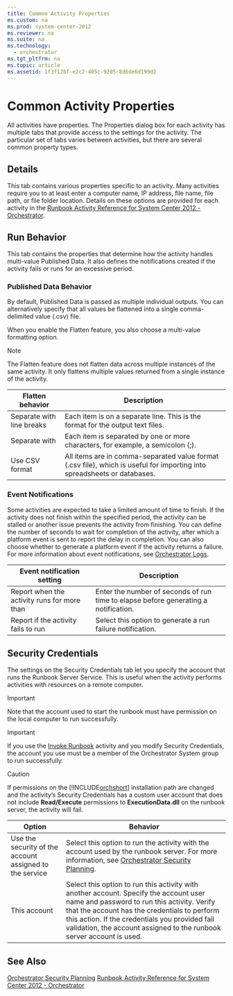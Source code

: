 ```yaml
---
title: Common Activity Properties
ms.custom: na
ms.prod: system-center-2012
ms.reviewer: na
ms.suite: na
ms.technology: 
  - orchestrator
ms.tgt_pltfrm: na
ms.topic: article
ms.assetid: 1f3f12bf-e2c2-405c-9205-8d6de6d199d2
---
```

# Common Activity Properties
All activities have properties. The Properties dialog box for each activity has multiple tabs that provide access to the settings for the activity. The particular set of tabs varies between activities, but there are several common property types.

## Details
This tab contains various properties specific to an activity. Many activities require you to at least enter a computer name, IP address, file name, file path, or file folder location. Details on these options are provided for each activity in the [Runbook Activity Reference for System Center 2012 - Orchestrator](./Runbook-Activity-Reference-for-System-Center-2012---Orchestrator.md).

## Run Behavior
This tab contains the properties that determine how the activity handles multi\-value Published Data. It also defines the notifications created if the activity fails or runs for an excessive period.

### Published Data Behavior
By default, Published Data is passed as multiple individual outputs. You can alternatively specify that all values be flattened into a single comma\-delimited value \(.csv\) file.

When you enable the Flatten feature, you also choose a multi\-value formatting option.

> [!NOTE]
> The Flatten feature does not flatten data across multiple instances of the same activity. It only flattens multiple values returned from a single instance of the activity.

|Flatten behavior|Description|
|--------------------|---------------|
|Separate with line breaks|Each item is on a separate line. This is the format for the output text files.|
|Separate with|Each item is separated by one or more characters, for example, a semicolon \(;\).|
|Use CSV format|All items are in comma\-separated value format \(.csv file\), which is useful for importing into spreadsheets or databases.|

### Event Notifications
Some activities are expected to take a limited amount of time to finish. If the activity does not finish within the specified period, the activity can be stalled or another issue prevents the activity from finishing. You can define the number of seconds to wait for completion of the activity, after which a platform event is sent to report the delay in completion. You can also choose whether to generate a platform event if the activity returns a failure. For more information about event notifications, see [Orchestrator Logs](./Orchestrator-Logs.md).

|Event notification setting|Description|
|------------------------------|---------------|
|Report when the activity runs for more than|Enter the number of seconds of run time to elapse before generating a notification.|
|Report if the activity fails to run|Select this option to generate a run failure notification.|

## <a name="BKMK_SecurityCredentials"></a>Security Credentials
The settings on the Security Credentials tab let you specify the account that runs the Runbook Server Service. This is useful when the activity performs activities with resources on a remote computer.

> [!IMPORTANT]
> Note that the account used to start the runbook must have permission on the local computer to run successfully.

> [!IMPORTANT]
> If you use the [Invoke Runbook](./Invoke-Runbook.md) activity and you modify Security Credentials, the account you use must be a member of the Orchestrator System group to run successfully.

> [!CAUTION]
> If permissions on the [!INCLUDE[orchshort](./Token/orchshort_md.md)] installation path are changed and the activity’s Security Credentials has a custom user account that does not include **Read\/Execute** permissions to **ExecutionData.dll** on the runbook server, the activity will fail.

|Option|Behavior|
|----------|------------|
|Use the security of the account assigned to the service|Select this option to run the activity with the account used by the runbook server. For more information, see [Orchestrator Security Planning](assetId:///358c5344-8649-4d40-a53c-37f8e70e58f6).|
|This account|Select this option to run this activity with another account. Specify the account user name and password to run this activity. Verify that the account has the credentials to perform this action. If the credentials you provided fail validation, the account assigned to the runbook server account is used.|

## See Also
[Orchestrator Security Planning](assetId:///358c5344-8649-4d40-a53c-37f8e70e58f6)
[Runbook Activity Reference for System Center 2012 - Orchestrator](./Runbook-Activity-Reference-for-System-Center-2012---Orchestrator.md)


